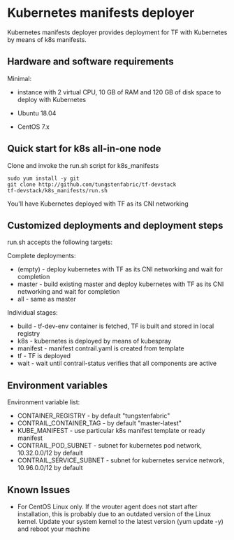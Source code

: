 # Kubernetes manifests deployer

Kubernetes manifests deployer provides deployment for TF with Kubernetes by means of k8s manifests.

## Hardware and software requirements

Minimal:
- instance with 2 virtual CPU, 10 GB of RAM and 120 GB of disk space to deploy with Kubernetes

- Ubuntu 18.04
- CentOS 7.x

## Quick start for k8s all-in-one node

Clone and invoke the run.sh script for k8s_manifests

```
sudo yum install -y git
git clone http://github.com/tungstenfabric/tf-devstack
tf-devstack/k8s_manifests/run.sh
```

You'll have Kubernetes deployed with TF as its CNI networking

## Customized deployments and deployment steps

run.sh accepts the following targets:

Complete deployments:
- (empty) - deploy kubernetes with TF as its CNI networking and wait for completion
- master - build existing master and deploy kubernetes with TF as its CNI networking and wait for completion
- all - same as master

Individual stages:
- build - tf-dev-env container is fetched, TF is built and stored in local registry
- k8s - kubernetes is deployed by means of kubespray
- manifest - manifest contrail.yaml is created from template
- tf - TF is deployed
- wait - wait until contrail-status verifies that all components are active

## Environment variables
Environment variable list:
- CONTAINER_REGISTRY - by default "tungstenfabric"
- CONTRAIL_CONTAINER_TAG - by default "master-latest"
- KUBE_MANIFEST - use particular k8s manifest template or ready manifest 
- CONTRAIL_POD_SUBNET - subnet for kubernetes pod network, 10.32.0.0/12 by default
- CONTRAIL_SERVICE_SUBNET - subnet for kubernetes service network, 10.96.0.0/12 by default

## Known Issues
- For CentOS Linux only. If the vrouter agent does not start after installation, this is probably due to an outdated version of the Linux kernel. Update your system kernel to the latest version (yum update -y) and reboot your machine